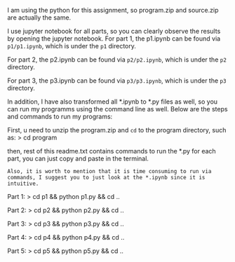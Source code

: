 I am using the python for this assignment, so program.zip and source.zip are actually the same.

I use jupyter notebook for all parts, so you can clearly observe the results by opening the jupyter notebook. 
For part 1, the p1.ipynb can be found via `p1/p1.ipynb`, which is under the `p1` directory. 

For part 2, the p2.ipynb can be found via `p2/p2.ipynb`, which is under the `p2` directory. 

For part 3, the p3.ipynb can be found via `p3/p3.ipynb`, which is under the `p3` directory. 



In addition, I have also transformed all *.ipynb to *.py files as well, so you can run my programms using the command line as well. 
Below are the steps and commands to run my programs:

First, u need to unzip the program.zip and `cd` to the program directory, 
    such as: > cd program

then, rest of this readme.txt contains commands to run the *.py for each part, you can just copy and paste in the terminal.

`Also, it is worth to mention that it is time consuming to run via commands, I suggest you to just look at the *.ipynb since it is intuitive.`

Part 1: 
    > cd p1 && python p1.py && cd ..

Part 2: 
    > cd p2 && python p2.py && cd ..

Part 3: 
    > cd p3 && python p3.py && cd ..

Part 4: 
    > cd p4 && python p4.py && cd ..

Part 5: 
    > cd p5 && python p5.py && cd ..


